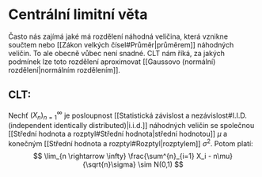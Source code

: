 # Centrální limitní věta
Často nás zajímá jaké má rozdělení náhodná veličina, která vznikne součtem nebo [[Zákon velkých čísel#Průměr|průměrem]] náhodných veličin. To ale obecně vůbec není snadné. CLT nám říká, za jakých podmínek lze toto rozdělení aproximovat [[Gaussovo (normální) rozdělení|normálním rozdělením]].

## CLT:
Nechť $(X_n)^{\infty}_{n=1}$ je posloupnost [[Statistická závislost a nezávislost#I.I.D. (independent identically distributed)|i.i.d.]] náhodných veličin se společnou [[Střední hodnota a rozptyl#Střední hodnota|střední hodnotou]] $\mu$ a konečným [[Střední hodnota a rozptyl#Rozptyl|rozptylem]] $\sigma^2$. Potom platí:
$$
\lim_{n \rightarrow \infty} \frac{\sum^{n}_{i=1} X_i - n\mu}{\sqrt{n}\sigma} \sim N(0,1)
$$
